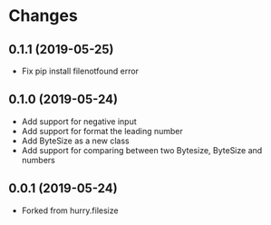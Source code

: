 Changes
=======

0.1.1 (2019-05-25)
----------------
* Fix pip install filenotfound error


0.1.0 (2019-05-24)
----------------

* Add support for negative input
* Add support for format the leading number
* Add ByteSize as a new class
* Add support for comparing between two Bytesize, ByteSize and numbers


0.0.1 (2019-05-24)
----------------

* Forked from hurry.filesize
